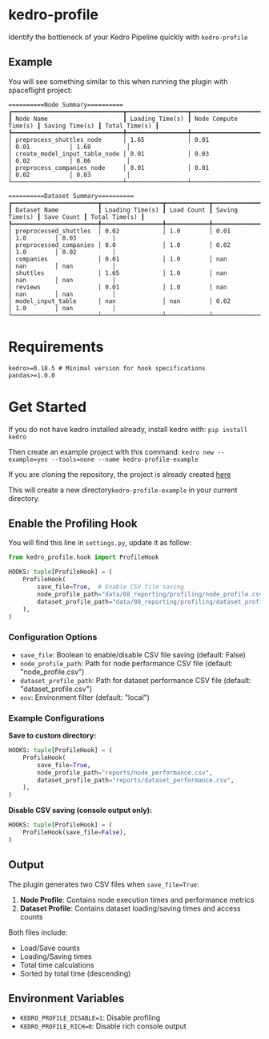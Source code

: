 # kedro-profile

Identify the bottleneck of your Kedro Pipeline quickly with `kedro-profile`

## Example

You will see something similar to this when running the plugin with spaceflight project:

```
==========Node Summary==========
┏━━━━━━━━━━━━━━━━━━━━━━━━━━━━━━━┳━━━━━━━━━━━━━━━━━┳━━━━━━━━━━━━━━━━━━━━━━┳━━━━━━━━━━━━━━━━┳━━━━━━━━━━━━━━━┓
┃ Node Name                     ┃ Loading Time(s) ┃ Node Compute Time(s) ┃ Saving Time(s) ┃ Total Time(s) ┃
┡━━━━━━━━━━━━━━━━━━━━━━━━━━━━━━━╇━━━━━━━━━━━━━━━━━╇━━━━━━━━━━━━━━━━━━━━━━╇━━━━━━━━━━━━━━━━╇━━━━━━━━━━━━━━━┩
│ preprocess_shuttles_node      │ 1.65            │ 0.01                 │ 0.01           │ 1.68          │
│ create_model_input_table_node │ 0.01            │ 0.03                 │ 0.02           │ 0.06          │
│ preprocess_companies_node     │ 0.01            │ 0.01                 │ 0.02           │ 0.03          │
└───────────────────────────────┴─────────────────┴──────────────────────┴────────────────┴───────────────┘

==========Dataset Summary==========
┏━━━━━━━━━━━━━━━━━━━━━━━━┳━━━━━━━━━━━━━━━━━┳━━━━━━━━━━━━┳━━━━━━━━━━━━━━━━┳━━━━━━━━━━━━┳━━━━━━━━━━━━━━━┓
┃ Dataset Name           ┃ Loading Time(s) ┃ Load Count ┃ Saving Time(s) ┃ Save Count ┃ Total Time(s) ┃
┡━━━━━━━━━━━━━━━━━━━━━━━━╇━━━━━━━━━━━━━━━━━╇━━━━━━━━━━━━╇━━━━━━━━━━━━━━━━╇━━━━━━━━━━━━╇━━━━━━━━━━━━━━━┩
│ preprocessed_shuttles  │ 0.02            │ 1.0        │ 0.01           │ 1.0        │ 0.03          │
│ preprocessed_companies │ 0.0             │ 1.0        │ 0.02           │ 1.0        │ 0.02          │
│ companies              │ 0.01            │ 1.0        │ nan            │ nan        │ nan           │
│ shuttles               │ 1.65            │ 1.0        │ nan            │ nan        │ nan           │
│ reviews                │ 0.01            │ 1.0        │ nan            │ nan        │ nan           │
│ model_input_table      │ nan             │ nan        │ 0.02           │ 1.0        │ nan           │
└────────────────────────┴─────────────────┴────────────┴────────────────┴────────────┴───────────────┘
```

# Requirements

```
kedro>=0.18.5 # Minimal version for hook specifications
pandas>=1.0.0
```

# Get Started

If you do not have kedro installed already, install kedro with:
`pip install kedro`

Then create an example project with this command:
`kedro new --example=yes --tools=none --name kedro-profile-example`

If you are cloning the repository, the project is already created [here](kedro-profile-example/)

This will create a new directory`kedro-profile-example` in your current directory.

## Enable the Profiling Hook

You will find this line in `settings.py`, update it as follow:

```python
from kedro_profile.hook import ProfileHook

HOOKS: tuple[ProfileHook] = (
    ProfileHook(
        save_file=True,  # Enable CSV file saving
        node_profile_path="data/08_reporting/profiling/node_profile.csv",
        dataset_profile_path="data/08_reporting/profiling/dataset_profile.csv",
    ),
)
```

### Configuration Options

- `save_file`: Boolean to enable/disable CSV file saving (default: False)
- `node_profile_path`: Path for node performance CSV file (default: "node_profile.csv")
- `dataset_profile_path`: Path for dataset performance CSV file (default: "dataset_profile.csv")
- `env`: Environment filter (default: "local")

### Example Configurations

**Save to custom directory:**

```python
HOOKS: tuple[ProfileHook] = (
    ProfileHook(
        save_file=True,
        node_profile_path="reports/node_performance.csv",
        dataset_profile_path="reports/dataset_performance.csv",
    ),
)
```

**Disable CSV saving (console output only):**

```python
HOOKS: tuple[ProfileHook] = (
    ProfileHook(save_file=False),
)
```

## Output

The plugin generates two CSV files when `save_file=True`:

1. **Node Profile**: Contains node execution times and performance metrics
2. **Dataset Profile**: Contains dataset loading/saving times and access counts

Both files include:

- Load/Save counts
- Loading/Saving times
- Total time calculations
- Sorted by total time (descending)

## Environment Variables

- `KEDRO_PROFILE_DISABLE=1`: Disable profiling
- `KEDRO_PROFILE_RICH=0`: Disable rich console output
